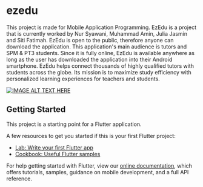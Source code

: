 # ezedu

This project is made for Mobile Application Programming. EzEdu is a project that is currently worked by Nur Syawani, Muhammad Amin, Julia
Jasmin and Siti Fatimah. EzEdu is open to the public, therefore anyone can download the
application. This application's main audience is tutors and SPM & PT3 students. Since it is fully
online, EzEdu is available anywhere as long as the user has downloaded the application into their
Android smartphone. EzEdu helps connect thousands of highly qualified tutors with students
across the globe. Its mission is to maximize study efficiency with personalized learning
experiences for teachers and students.

[![IMAGE ALT TEXT HERE](https://img.youtube.com/vi/YOUTUBE_VIDEO_ID_HERE/0.jpg)](https://www.youtube.com/watch?v=YOUTUBE_VIDEO_ID_HERE)


## Getting Started

This project is a starting point for a Flutter application.

A few resources to get you started if this is your first Flutter project:

- [Lab: Write your first Flutter app](https://flutter.dev/docs/get-started/codelab)
- [Cookbook: Useful Flutter samples](https://flutter.dev/docs/cookbook)

For help getting started with Flutter, view our
[online documentation](https://flutter.dev/docs), which offers tutorials,
samples, guidance on mobile development, and a full API reference.
